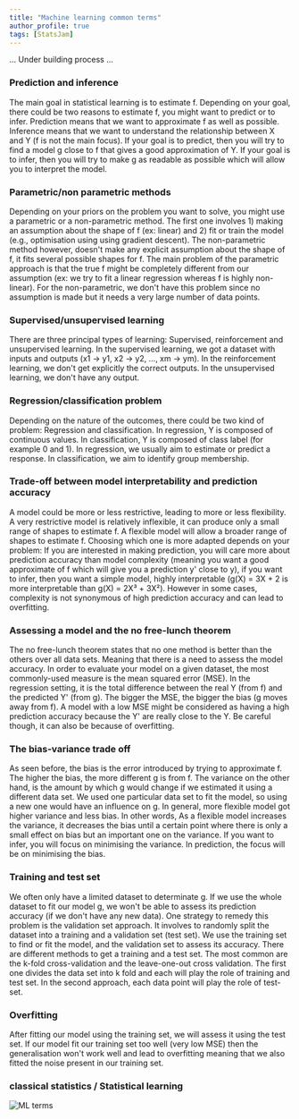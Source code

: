```yaml
---
title: "Machine learning common terms"
author_profile: true
tags: [StatsJam]
---
```


... Under building process ...

### Prediction and inference
The main goal in statistical learning is to estimate f. Depending on your goal, there could be two reasons to estimate f, you might want to predict or to infer. Prediction means that we want to approximate f as well as possible. Inference means that we want to understand the relationship between X and Y (f is not the main focus). If your goal is to predict, then you will try to find a model g close to f that gives a good approximation of Y. If your goal is to infer, then you will try to make g as readable as possible which will allow you to interpret the model. 

### Parametric/non parametric methods
Depending on your priors on the problem you want to solve, you might use a parametric or a non-parametric method. The first one involves 1) making an assumption about the shape of f (ex: linear) and 2) fit or train the model (e.g., optimisation using using gradient descent). The non-parametric method however, doesn't make any explicit assumption about the shape of f, it fits several possible shapes for f. The main problem of the parametric approach is that the true f might be completely different from our assumption (ex: we try to fit a linear regression whereas f is highly non-linear). For the non-parametric, we don't have this problem since no assumption is made but it needs a very large number of data points.

### Supervised/unsupervised learning
There are three principal types of learning:
Supervised, reinforcement and unsupervised learning. In the supervised learning, we got a dataset with inputs and outputs (x1 -> y1, x2 -> y2, ..., xm -> ym). In the reinforcement learning, we don't get explicitly the correct outputs. In the unsupervised learning, we don't have any output.

### Regression/classification problem
Depending on the nature of the outcomes, there could be two kind of problem: Regression and classification. In regression, Y is composed of continuous values. In classification, Y is composed of class label (for example 0 and 1). In regression, we usually aim to estimate or predict a response. In classification, we aim to identify group membership.
 
### Trade-off between model interpretability and prediction accuracy
A model could be more or less restrictive, leading to more or less flexibility. A very restrictive model is relatively inflexible, it can produce only a small range of shapes to estimate f. A flexible model will allow a broader range of shapes to estimate f. Choosing which one is more adapted depends on your problem: If you are interested in making prediction, you will care more about prediction accuracy than model complexity (meaning you want a good approximate of f which will give you a prediction y' close to y), if you want to infer, then you want a simple model, highly interpretable (g(X) = 3X + 2 is more interpretable than g(X) = 2X³ + 3X²). However in some cases, complexity is not synonymous of high prediction accuracy and can lead to overfitting.
 
### Assessing a model and the no free-lunch theorem  
The no free-lunch theorem states that no one method is better than the others over all data sets. Meaning that there is a need to assess the model accuracy. In order to evaluate your model on a given dataset, the most commonly-used measure is the mean squared error (MSE). In the regression setting, it is the total difference between the real Y (from f) and the predicted Y' (from g). The bigger the MSE, the bigger the bias (g moves away from f). A model with a low MSE might be considered as having a high prediction accuracy because the Y' are really close to the Y. Be careful though, it can also be because of overfitting.

### The bias-variance trade off
As seen before, the bias is the error introduced by trying to approximate f. The higher the bias, the more different g is from f. The variance on the other hand, is the amount by which g would change if we estimated it using a different data set. We used one particular data set to fit the model, so using a new one would have an influence on g. In general, more flexible model got higher variance and less bias. In other words, As a flexible model increases the variance, it decreases the bias until a certain point where there is only a small effect on bias but an important one on the variance. If you want to infer, you will focus on minimising the variance. In prediction, the focus will be on minimising the bias.

### Training and test set
We often only have a limited dataset to determinate g. If we use the whole dataset to fit our model g, we won't be able to assess its prediction accuracy (if we don't have any new data). One strategy to remedy this problem is the validation set approach. It involves to randomly split the dataset into a training and a validation set (test set). We use the training set to find or fit the model, and the validation set to assess its accuracy. There are different methods to get a training and a test set. The most common are the k-fold cross-validation and the leave-one-out cross validation. The first one divides the data set into k fold and each will play the role of training and test set. In the second approach, each data point will play the role of test-set. 

### Overfitting
After fitting our model using the training set, we will assess it using the test set. If our model fit our training set too well (very low MSE) then the generalisation won't work well and lead to overfitting meaning that we also fitted the noise present in our training set.
 
### classical statistics / Statistical learning
 <img src="{{ site.url }}{{ site.baseurl }}/images/MLterms.png" alt="ML terms">
